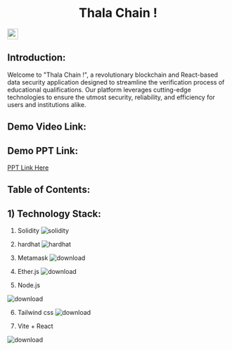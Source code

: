 <h1 align="center">Thala Chain !</h1>
<p align="center">
</p>

<a href="https://hack36.com"> <img src="https://i.postimg.cc/FFwvfkGk/built-at-hack36.png" height=24px> </a>

## Introduction:
Welcome to "Thala Chain !", a revolutionary blockchain and React-based data security application designed to streamline the verification process of educational qualifications. Our platform leverages cutting-edge technologies to ensure the utmost security, reliability, and efficiency for users and institutions alike.

## Demo Video Link:

## Demo PPT Link:
<a href="https://docs.google.com/presentation/d/1e1liWH7eLy_hKkHDX6MhU95mzDJ3dz40RAieYXARVfM/edit?usp=sharing"> PPT Link Here </a>


## Table of Contents:

## 1) Technology Stack:
1) Solidity
  ![solidity](https://github.com/Ankit-3130/Hack-36/assets/114815742/505e686e-913b-4ff8-b7ce-3aa17680f11b)

   
2) hardhat
![hardhat](https://github.com/Ankit-3130/Hack-36/assets/114815742/290492bb-c0da-4c88-b8ab-d301dfc37068)


3) Metamask
![download](https://github.com/Ankit-3130/Hack-36/assets/114815742/c1185053-bdc2-4cdb-8d3e-737ff18aa835)


  
4) Ether.js
![download](https://github.com/Ankit-3130/Hack-36/assets/114815742/2e9eccf1-5514-4767-b437-18ce06eab1c0)

  
5) Node.js

![download](https://github.com/Ankit-3130/Hack-36/assets/114815742/ae957c3d-3747-4924-9496-c66a5c6e6bcd)


6) Tailwind css
![download](https://github.com/Ankit-3130/Hack-36/assets/114815742/5e74f725-6ed5-4342-88ba-3794db7ffa0b)



7) Vite + React

![download](https://github.com/Ankit-3130/Hack-36/assets/114815742/05e49b41-9254-4a85-8769-8d478bb964cb)

